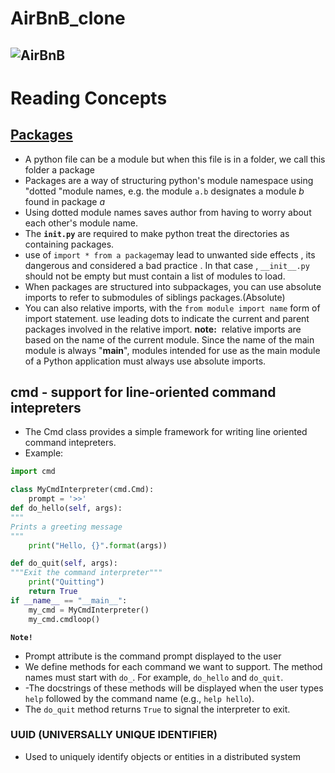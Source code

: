 # AirBnB_clone
![AirBnB](https://github.com/Adeniyii/AirBnB_clone/blob/main/assets/hbnb_logo.png)
---
# Reading Concepts
## [Packages](https://docs.python.org/3.4/tutorial/modules.html#packages) 
- A python file can be a module but when this file is in a folder, we call this folder a package
- Packages are a way of structuring python's module namespace using "dotted "module names, e.g. the module `a.b` designates a module *b* found in package *a*
- Using dotted module names saves author from having to worry about each other's module name.
- The __`init.py`__ are required to make python treat the directories as containing packages.
- use of `import * from a package`may lead to unwanted side effects , its dangerous  and considered a bad practice . In that case , `__init__.py` should not be empty but must contain a list of modules to load.
- When packages are structured into subpackages, you can use absolute imports to refer to submodules of siblings packages.(Absolute)
- You can also relative imports, with the `from module import name` form of import statement. use leading dots to indicate the current and parent packages involved in the relative import.
__note:__  relative imports are based on the name of the current module. Since the name of the main module is always "__main__", modules intended for use as the main module of a Python application must always use absolute imports.

## cmd - support for line-oriented command intepreters
- The Cmd class provides a simple framework for writing line oriented command intepreters.
- Example:
```python
import cmd

class MyCmdInterpreter(cmd.Cmd):
	prompt = '>>'
def do_hello(self, args):
"""
Prints a greeting message
"""
	print("Hello, {}".format(args))

def do_quit(self, args):
"""Exit the command interpreter"""
	print("Quitting")
	return True
if __name__ == "__main__":
	my_cmd = MyCmdInterpreter()
    my_cmd.cmdloop()
```

__`Note!`__
- Prompt attribute is the command prompt displayed to the user
- We define methods for each command we want to support. The method names must start with `do_`. For example, `do_hello` and `do_quit`.
- -The docstrings of these methods will be displayed when the user types `help` followed by the command name (e.g., `help hello`).
- The `do_quit` method returns `True` to signal the interpreter to exit.
### UUID (UNIVERSALLY UNIQUE IDENTIFIER)
- Used to uniquely identify objects or entities in  a distributed system
